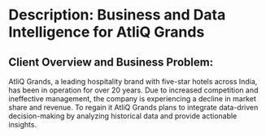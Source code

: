 # Description: Business and Data Intelligence for AtliQ Grands

## Client Overview and Business Problem:
AtliQ Grands, a leading hospitality brand with five-star hotels across India, has been in operation for over 20 years. Due to increased competition and ineffective management, the company is experiencing a decline in market share and revenue.
To regain it AtliQ Grands plans to integrate data-driven decision-making by analyzing historical data and provide actionable insights.
